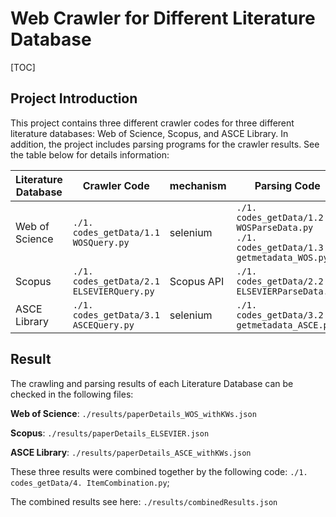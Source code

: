 # Web Crawler for Different Literature Database

[TOC]

## Project Introduction

This project contains three different crawler codes for three different literature databases: Web of Science, Scopus, and ASCE Library. In addition, the project includes parsing programs for the crawler results. See the table below for details information:

| Literature Database | Crawler Code                              | mechanism  | Parsing Code                                                 |
| ------------------- | ----------------------------------------- | ---------- | ------------------------------------------------------------ |
| Web of Science      | `./1. codes_getData/1.1 WOSQuery.py`      | selenium   | `./1. codes_getData/1.2 WOSParseData.py` <br>`./1. codes_getData/1.3 getmetadata_WOS.py` |
| Scopus              | `./1. codes_getData/2.1 ELSEVIERQuery.py` | Scopus API | `./1. codes_getData/2.2 ELSEVIERParseData.py`                |
| ASCE Library        | `./1. codes_getData/3.1 ASCEQuery.py`     | selenium   | `./1. codes_getData/3.2 getmetadata_ASCE.py`                 |

## Result

The crawling and parsing results of each Literature Database can be checked in the following files:

**Web of Science**: `./results/paperDetails_WOS_withKWs.json`

**Scopus**: `./results/paperDetails_ELSEVIER.json`

**ASCE Library**: `./results/paperDetails_ASCE_withKWs.json`

These three results were combined together by the following code: `./1. codes_getData/4. ItemCombination.py`; 

The combined results see here: `./results/combinedResults.json`